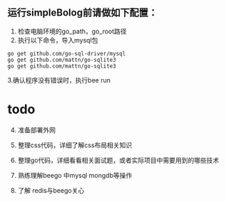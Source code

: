 ## 运行simpleBolog前请做如下配置：
1. 检查电脑环境的go_path，go_root路径
2. 执行以下命令，导入mysql包
```
go get github.com/go-sql-driver/mysql
go get github.com/mattn/go-sqlite3
go get github.com/mattn/go-sqlite3

```
3.确认程序没有错误时，执行bee run


# todo
4. 准备部署外网


1. 整理css代码，详细了解css布局相关知识
2. 整理go代码，详细看看相关面试题，或者实际项目中需要用到的哪些技术
3. 熟练理解beego 中mysql mongdb等操作
4. 了解 redis与beego关心



